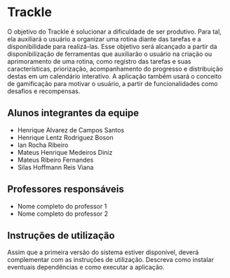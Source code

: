 # Trackle

O objetivo do Trackle é solucionar a dificuldade de ser produtivo. Para tal, ela auxiliará o usuário a organizar uma rotina diante das tarefas e a disponibilidade para realizá-las. Esse objetivo será alcançado a partir da disponibilização de ferramentas que auxiliarão o usuário na criação ou aprimoramento de uma rotina, como registro das tarefas e suas características, priorização, acompanhamento do progresso e distribuição destas em um calendário interativo. A aplicação também usará o conceito de gamificação para motivar o usuário, a partir de funcionalidades como desafios e recompensas.

## Alunos integrantes da equipe

* Henrique Alvarez de Campos Santos
* Henrique Lentz Rodriguez Boson
* Ian Rocha Ribeiro
* Mateus Henrique Medeiros Diniz
* Mateus Ribeiro Fernandes
* Silas Hoffmann Reis Viana

## Professores responsáveis

* Nome completo do professor 1
* Nome completo do professor 2

## Instruções de utilização

Assim que a primeira versão do sistema estiver disponível, deverá complementar com as instruções de utilização. Descreva como instalar eventuais dependências e como executar a aplicação.
